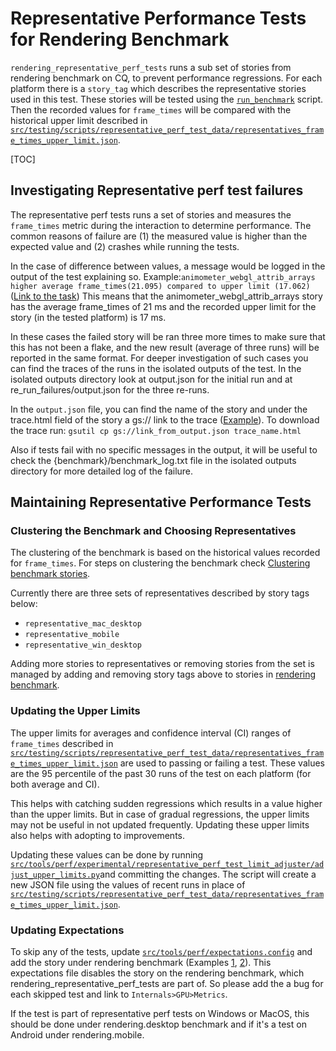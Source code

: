 # Representative Performance Tests for Rendering Benchmark

`rendering_representative_perf_tests` runs a sub set of stories from rendering
benchmark on CQ, to prevent performance regressions. For each platform there is
a `story_tag` which describes the representative stories used in this test.
These stories will be tested using the [`run_benchmark`](../../tools/perf/run_benchmark) script. Then the recorded values for `frame_times` will be
compared with the historical upper limit described in [`src/testing/scripts/representative_perf_test_data/representatives_frame_times_upper_limit.json`](../../testing/scripts/representative_perf_test_data/representatives_frame_times_upper_limit.json).

[TOC]

## Investigating Representative perf test failures

The representative perf tests runs a set of stories and measures the `frame_times` metric during the interaction to determine performance.
The common reasons of failure are (1) the measured value is higher than the expected value and (2) crashes while running the tests.

In the case of difference between values, a message would be logged in the output of the test explaining so.
Example:`animometer_webgl_attrib_arrays higher average frame_times(21.095) compared to upper limit (17.062)` ([Link to the task](https://chromium-swarm.appspot.com/task?d=true&id=4a92ea7a6b40d010))
This means that the animometer_webgl_attrib_arrays story has the average frame_times of 21 ms and the recorded upper limit for the story (in the tested platform) is 17 ms.

In these cases the failed story will be ran three more times to make sure that this has not been a flake, and the new result (average of three runs) will be reported in the same format.
For deeper investigation of such cases you can find the traces of the runs in the isolated outputs of the test. In the isolated outputs directory look at output.json for the initial run and at re_run_failures/output.json for the three re-runs.

In the `output.json` file, you can find the name of the story and under the trace.html field of the story a gs:// link to the trace ([Example](https://isolateserver.appspot.com/browse?namespace=default-gzip&digest=f8961d773cdf0bf121525f29024c0e6c19d42e61&as=output.json)).
To download the trace run: `gsutil cp gs://link_from_output.json trace_name.html`

Also if tests fail with no specific messages in the output, it will be useful to check the {benchmark}/benchmark_log.txt file in the isolated outputs directory for more detailed log of the failure.

## Maintaining Representative Performance Tests

### Clustering the Benchmark and Choosing Representatives

The clustering of the benchmark is based on the historical values recorded for
`frame_times`. For steps on clustering the benchmark check [Clustering benchmark stories](../../tools/perf/experimental/story_clustering/README.md).

Currently there are three sets of representatives described by story tags below:
*   `representative_mac_desktop`
*   `representative_mobile`
*   `representative_win_desktop`

Adding more stories to representatives or removing stories from the set is
managed by adding and removing story tags above to stories in [rendering benchmark](../../tools/perf/page_sets/rendering).

### Updating the Upper Limits

The upper limits for averages and confidence interval (CI) ranges of
`frame_times` described in [`src/testing/scripts/representative_perf_test_data/representatives_frame_times_upper_limit.json`](../../testing/scripts/representative_perf_test_data/representatives_frame_times_upper_limit.json)
are used to passing or failing a test. These values are the 95 percentile of
the past 30 runs of the test on each platform (for both average and CI).

This helps with catching sudden regressions which results in a value higher
than the upper limits. But in case of gradual regressions, the upper limits
may not be useful in not updated frequently. Updating these upper limits also
helps with adopting to improvements.

Updating these values can be done by running [`src/tools/perf/experimental/representative_perf_test_limit_adjuster/adjust_upper_limits.py`](../../tools/perf/experimental/representative_perf_test_limit_adjuster/adjust_upper_limits.py)and committing the changes.
The script will create a new JSON file using the values of recent runs in place
of [`src/testing/scripts/representative_perf_test_data/representatives_frame_times_upper_limit.json`](../../testing/scripts/representative_perf_test_data/representatives_frame_times_upper_limit.json).

### Updating Expectations

To skip any of the tests, update
[`src/tools/perf/expectations.config`](../../tools/perf/expectations.config) and
add the story under rendering benchmark (Examples [1](https://chromium-review.googlesource.com/c/chromium/src/+/2055681), [2](https://chromium-review.googlesource.com/c/chromium/src/+/1901357)).
This expectations file disables the story on the rendering benchmark, which rendering_representative_perf_tests are part of.
So please add the a bug for each skipped test and link to `Internals>GPU>Metrics`.

If the test is part of representative perf tests on Windows or MacOS, this
should be done under rendering.desktop benchmark and if it's a test on Android
under rendering.mobile.